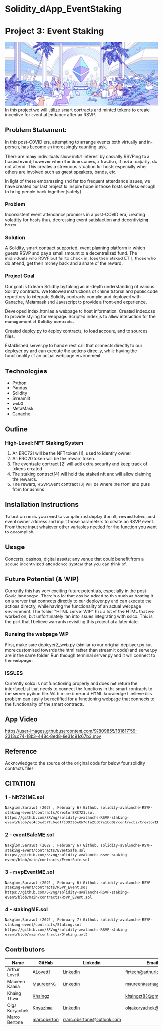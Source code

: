 # Solidity_dApp_EventStaking

# Project 3: Event Staking
![](Resources/hero.png)
In this project we will utilize smart contracts and minted tokens to create incentive for event attendance after an RSVP.


## Problem Statement:
In this post-COVID era, attempting to arrange events both virtually and in-person, has become an increasingly daunting task. 

There are many individuals show initial interest by casually RSVPing to a hosted event; however when the time comes, a fraction, if not a majority, do not attend. This creates a strenuous situation for hosts especially when others are involved such as guest speakers, bands, etc.

In light of these embarassing and far too frequent attendance issues, we have created our last project to inspire hope in those hosts selfless enough to bring people back together [safely]. 

### Problem
Inconsistent event attendance promises in a post-COVID era, creating volatility for hosts thus, decreasing event satisfaction and decentivizing hosts.

### Solution
A Solidity, smart contract supported, event planning platform in which guests RSVP and pay a small amount to a decentralized fund. The inidividuals who RSVP but fail to check in, lose their staked ETH; those who do attend, get their money back and a share of the reward.

### Project Goal
Our goal is to learn Solidtiy by taking an in-depth understanding of various Solidty contracts. We followed instructions of online tutorial and public code repository 
to integrate Solidity contracts complie and deployed with Ganache, Metamask and Javascript to provide a front-end experience.

Developed index.html as a webpage to host information. Created index.css to provide styling for webpage. Scripted index.js to allow interaction for the management of Solidity contracts.

Created deploy.py to deploy contracts, to load account, and to sources files. 
 
Established server.py to handle rest call that connects directly to our deployer.py and can execute the actions directly, while having the functionality of an actual webpage environment.

## Technologies
* Python 
* Pandas
* Solidity
* Streamlit
* web3
* MetaMask
* Ganache


## Outline
### High-Level: NFT Staking System
1.  An ERC721 will be the NFT token [1], used to identify owner.
2.  An ERC20 token will be the reward token.
3.	The eventsafe contract [2] will add extra security and keep track of tokens created.
4.  The staking contract[4] will hold the staked nft and will allow claiming the rewards.
5.	The reward, RSVPEvent contract [3] will be where the front end pulls from for admins

## Installation Instructions
To test on remix you need to compile and deploy the nft, reward token, and event owner address and input those parameters to create an RSVP event.  From there input whatever other variables needed for the function you want to accomplish.

## Usage 
Concerts, casinos, digital assets; any venue that could benefit from a secure incentivized attendence system that you can think of.

## Future Potential (& WIP)
Currently this has very exciting future potentials, especially in the post-Covid landscape.  There's a lot that can be added to this such as hosting it on a server that connects directly to our deployer.py and can execute the actions directly, while having the functionality of an actual webpage environment.  The folder "HTML server WIP" has a lot of the HTML that we worked on, but unfortunately ran into issues integrating with solcx.  This is the part that I believe warrants revisiting this project at a later date.

### Running the webpage WIP
First, make sure deployer2_web.py (similar to our original deployer.py but more customized towards the html rather than streamlit code) and server.py are in the same folder. Run through terminal server.py and it will connect to the webpage. 
### ISSUES
Currently solcx is not functioning properly and does not return the interfaceList that needs to connect the functions in the smart contracts to the server python file.  With more time and HTML knowledge I believe this problem can easily be rectified for a functioning webpage that connects to the functionality of the smart contracts.

## App Video


https://user-images.githubusercontent.com/97809855/181617159-2313cc74-18b3-448c-8ed8-8e31c91c67b3.mov









## Reference
Acknowledge to the source of the original code for below four solidity contracts files.

## CITATION
    
### 1 - Nft721ME.sol
    
    Nakglom,Saravut (2022 , February 6) Github. solidity-avalanche-RSVP-staking-event/contracts/CreatorERC721.sol 
    https://github.com/SRVng/solidity-avalanche-RSVP-staking-event/blob/ec4c5ed57fc6edff239395e8b7dfa2b387e1bd82/contracts/CreatorERC721.sol

### 2 - eventSafeME.sol
    
    Nakglom,Saravut (2022 , February 6) Github. solidity-avalanche-RSVP-staking-event/contracts/EventSafe.sol 
    https://github.com/SRVng/solidity-avalanche-RSVP-staking-event/blob/main/contracts/EventSafe.sol

### 3 - rsvpEventME.sol
    
    Nakglom,Saravut (2022 , February 6) Github. solidity-avalanche-RSVP-staking-event/contracts/RSVP_Event.sol 
    https://github.com/SRVng/solidity-avalanche-RSVP-staking-event/blob/main/contracts/RSVP_Event.sol

### 4 - stakingME.sol
    
    Nakglom,Saravut (2022 , February 7) Github. solidity-avalanche-RSVP-staking-event/contracts/Staking.sol 
    https://github.com/SRVng/solidity-avalanche-RSVP-staking-event/blob/main/contracts/Staking.solS

## Contributors
| Name | GitHub | Linkedin | Email |
| ---- | ------ | -------- | ----- |
| Arthur Lovett | [ALovettII](https://github.com/ALovettII) | [LinkedIn](https://www.linkedin.com/in/arthurlovett/) | fintech@arthurlovett.com |
| Maureen Kaaria | [MaureenKC](https://github.com/MaureenKC) | [LinkedIn](https://www.linkedin.com/in/maureen-callahan/) | maureenkaaria@gmail.com |
| Khaing Thwe | [Khaingz](https://github.com/Khaingz) |    | khaingzt88@gmail.com | 
| Olga Koryachek | [Knyazhna](https://github.com/Knyazhna) | [LinkedIn](https://www.linkedin.com/in/olga-koryachek-a74b1877/?msgOverlay=true) | olgakoryachek@live.com | 
| Marco Bertone | [marcoberton](https://github.com/marcoberton) | marc.obertone@outlook.com  |

